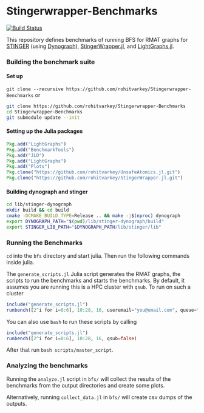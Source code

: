 # Stingerwrapper-Benchmarks

[![Build Status](https://travis-ci.org/rohitvarkey/Stingerwrapper-Benchmarks.svg?branch=master)](https://travis-ci.org/rohitvarkey/Stingerwrapper-Benchmarks)

This repository defines benchmarks of running BFS for RMAT graphs for [STINGER](https://github.com/stingergraph/stinger) (using [Dynograph](https://github.com/DynoGraph/stinger-dynograph)), [StingerWrapper.jl](https://github.com/rohitvarkey/StingerWrapper.jl),
and [LightGraphs.jl](https://github.com/JuliaGraphs/LightGraphs.jl).

### Building the benchmark suite

#### Set up
`git clone --recursive https://github.com/rohitvarkey/Stingerwrapper-Benchmarks`
or
```bash
git clone https://github.com/rohitvarkey/Stingerwrapper-Benchmarks
cd Stingerwrapper-Benchmarks
git submodule update --init
```

#### Setting up the Julia packages

```julia
Pkg.add("LightGraphs")
Pkg.add("BenchmarkTools")
Pkg.add("JLD")
Pkg.add("LightGraphs")
Pkg.add("Plots")
Pkg.clone("https://github.com/rohitvarkey/UnsafeAtomics.jl.git")
Pkg.clone("https://github.com/rohitvarkey/StingerWrapper.jl.git")
```

#### Building dynograph and stinger

```bash
cd lib/stinger-dynograph
mkdir build && cd build
cmake -DCMAKE_BUILD_TYPE=Release .. && make -j$(nproc) dynograph
export DYNOGRAPH_PATH="$(pwd)/lib/stinger-dynograph/build"
export STINGER_LIB_PATH="$DYNOGRAPH_PATH/lib/stinger/lib"
```

### Running the Benchmarks

`cd` into the `bfs` directory and start julia. Then run the following commands
inside julia.

The `generate_scripts.jl` Julia script generates the RMAT graphs, the scripts to
run the benchmarks and starts the benchmarks. By default, it assumes you are running
this is a HPC cluster with `qsub`. To run on such a cluster

```julia
include("generate_scripts.jl")
runbench([2^i for i=0:6], 10:28, 16, useremail="you@email.com", queue="your-queue")
```

You can also use `bash` to run these scripts by calling

```julia
include("generate_scripts.jl")
runbench([2^i for i=0:6], 10:28, 16, qsub=false)
```
After that run `bash scripts/master_script`.

### Analyzing the benchmarks

Running the `analyze.jl` script in `bfs/` will collect the results of the benchmarks from the output
directories and create some plots.

Alternatively, running `collect_data.jl` in `bfs/` will create csv dumps of the outputs.

